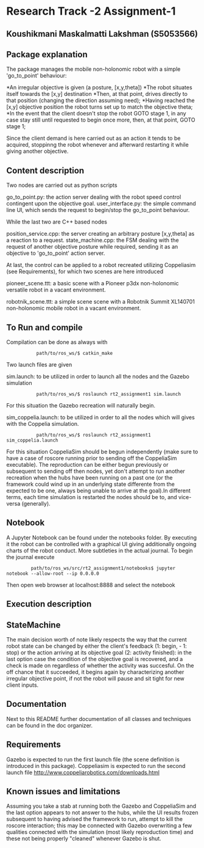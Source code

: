 # Research Track -2 Assignment-1

## Koushikmani Maskalmatti Lakshman (S5053566)
## Package explanation

The package manages the mobile non-holonomic robot with a simple 'go_to_point' behaviour:

*An irregular objective is given (a posture, [x,y,theta])
*The robot situates itself towards the [x,y] destination
*Then, at that point, drives directly to that position (changing the direction assuming need);
*Having reached the [x,y] objective position the robot turns set up to match the objective theta;
*In the event that the client doesn't stop the robot GOTO stage 1, in any case stay still until requested to begin once more, then, at that point, GOTO stage 1;

Since the client demand is here carried out as an action it tends to be acquired, stoppinng the robot whenever and afterward restarting it while giving another objective.

## Content description

Two nodes are carried out as python scripts

go_to_point.py: the action server dealing with the robot speed control contingent upon the objective goal.
user_interface.py: the simple command line UI, which sends the request to begin/stop the go_to_point behaviour.

While the last two are C++ based nodes

position_service.cpp: the server creating an arbitrary posture [x,y,theta] as a reaction to a request.
state_machine.cpp: the FSM dealing with the request of another objective posture while required, sending it as an objective to 'go_to_point' action server.

At last, the control can be applied to a robot recreated utilizing Coppeliasim (see Requirements), for which two scenes are here introduced

pioneer_scene.ttt: a basic scene with a Pioneer p3dx non-holonomic versatile robot in a vacant environment.

robotnik_scene.ttt: a simple scene scene with a Robotnik Summit XL140701 non-holonomic mobile robot in a vacant environment.

## To Run and compile

Compilation can be done as always with

               path/to/ros_ws/$ catkin_make

Two launch files are given

sim.launch: to be utilized in order to launch all the nodes and the Gazebo simulation

               path/to/ros_ws/$ roslaunch rt2_assignment1 sim.launch

For this situation the Gazebo recreation will naturally begin.

sim_coppelia.launch: to be utilized in order to all the nodes which will gives with the Coppelia simulation.

               path/to/ros_ws/$ roslaunch rt2_assignment1 sim_coppelia.launch

For this situation CoppeliaSim should be begun independently (make sure to have a case of roscore running prior to sending off the CoppeliaSim executable). The reproduction can be either begun previously or subsequent to sending off then nodes, yet don't attempt to run another recreation when the hubs have been running on a past one (or the framework could wind up in an underlying state differente from the expected to be one, always being unable to arrive at the goal).In different terms, each time  simulation is restarted the nodes should be to, and vice-versa (generally).

## Notebook

A Jupyter Notebook can be found under the notebooks folder. By executing it the robot can be controlled with a graphical UI giving additionally ongoing charts of the robot conduct. More subtleties in the actual journal. To begin the journal execute

             path/to/ros_ws/src/rt2_assignment1/notebooks$ jupyter notebook --allow-root --ip 0.0.0.0
             
Then open web browser at localhost:8888 and select the notebook           

## Execution description

## StateMachine

The main decision worth of note likely respects the way that the current robot state can be changed by either the client's feedback (1: begin, - 1: stop) or the action arriving at its objective goal (2: activity finished): in the last option case the condition of the objective goal is recovered, and a check is made on regardless of whether the activity was succesful. On the off chance that it succeeded, it begins again by characterizing another irregular objective point, if not the robot will pause and sit tight for new client inputs.

## Documentation

Next to this README further documentation of all classes and techniques can be found in the doc organizer.

## Requirements

Gazebo is expected to run the first launch file (the scene definition is introduced in this package). Coppeliasim is expected to run the second launch file http://www.coppeliarobotics.com/downloads.html 

## Known issues and limitations

Assuming you take a stab at running both the Gazebo and CoppeliaSim and the last option appears to not answer to the hubs, while the UI results frozen subsequent to having advised the framework to run, attempt to kill the roscore interaction; this may be connected with Gazebo overwriting a few qualities connected with the simulation (most likely reproduction time) and these not being properly "cleaned" whenever Gazebo is shut.


